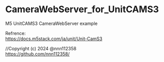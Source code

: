 # CameraWebServer_for_UnitCAMS3


M5 UnitCAMS3 CameraWebServer example<br>

Refrence:<br>
https://docs.m5stack.com/ja/unit/Unit-CamS3<br>



//Copyright (c) 2024 @nnn112358<br>
<https://github.com/nnn112358/>

